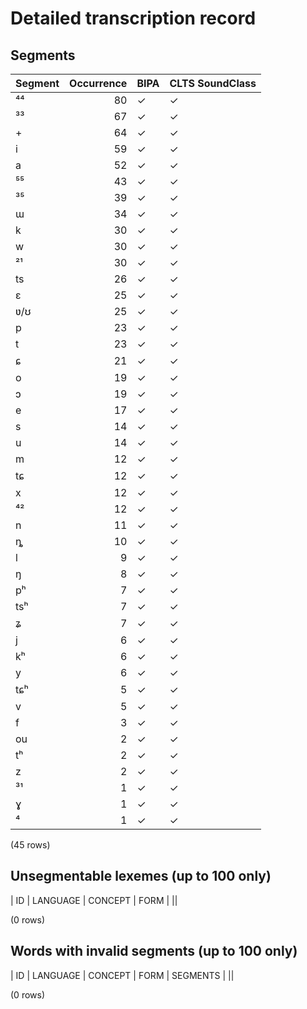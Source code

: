 
# Detailed transcription record

## Segments

| Segment | Occurrence | BIPA | CLTS SoundClass |
|:----------|-------------:|:-------|:------------------|
| ⁴⁴ | 80 | ✓ | ✓ |
| ³³ | 67 | ✓ | ✓ |
| + | 64 | ✓ | ✓ |
| i | 59 | ✓ | ✓ |
| a | 52 | ✓ | ✓ |
| ⁵⁵ | 43 | ✓ | ✓ |
| ³⁵ | 39 | ✓ | ✓ |
| ɯ | 34 | ✓ | ✓ |
| k | 30 | ✓ | ✓ |
| w | 30 | ✓ | ✓ |
| ²¹ | 30 | ✓ | ✓ |
| ts | 26 | ✓ | ✓ |
| ɛ | 25 | ✓ | ✓ |
| ʋ/ʊ | 25 | ✓ | ✓ |
| p | 23 | ✓ | ✓ |
| t | 23 | ✓ | ✓ |
| ɕ | 21 | ✓ | ✓ |
| o | 19 | ✓ | ✓ |
| ɔ | 19 | ✓ | ✓ |
| e | 17 | ✓ | ✓ |
| s | 14 | ✓ | ✓ |
| u | 14 | ✓ | ✓ |
| m | 12 | ✓ | ✓ |
| tɕ | 12 | ✓ | ✓ |
| x | 12 | ✓ | ✓ |
| ⁴² | 12 | ✓ | ✓ |
| n | 11 | ✓ | ✓ |
| ȵ | 10 | ✓ | ✓ |
| l | 9 | ✓ | ✓ |
| ŋ | 8 | ✓ | ✓ |
| pʰ | 7 | ✓ | ✓ |
| tsʰ | 7 | ✓ | ✓ |
| ʑ | 7 | ✓ | ✓ |
| j | 6 | ✓ | ✓ |
| kʰ | 6 | ✓ | ✓ |
| y | 6 | ✓ | ✓ |
| tɕʰ | 5 | ✓ | ✓ |
| v | 5 | ✓ | ✓ |
| f | 3 | ✓ | ✓ |
| ou | 2 | ✓ | ✓ |
| tʰ | 2 | ✓ | ✓ |
| z | 2 | ✓ | ✓ |
| ³¹ | 1 | ✓ | ✓ |
| ɣ | 1 | ✓ | ✓ |
| ⁴ | 1 | ✓ | ✓ |

(45 rows)



## Unsegmentable lexemes (up to 100 only)

| ID | LANGUAGE | CONCEPT | FORM |
||

(0 rows)



## Words with invalid segments (up to 100 only)

| ID | LANGUAGE | CONCEPT | FORM | SEGMENTS |
||

(0 rows)


